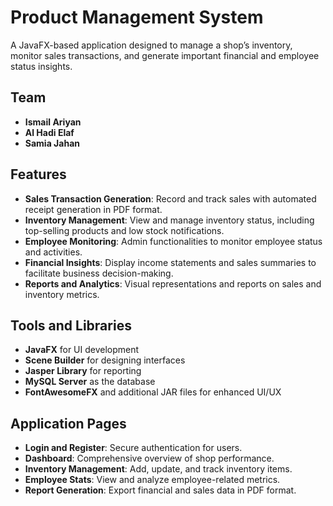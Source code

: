 # Product Management System

A JavaFX-based application designed to manage a shop’s inventory, monitor sales transactions, and generate important financial and employee status insights.
## Team 
- **Ismail Ariyan** 
- **Al Hadi Elaf**
- **Samia Jahan**

## Features
- **Sales Transaction Generation**: Record and track sales with automated receipt generation in PDF format.
- **Inventory Management**: View and manage inventory status, including top-selling products and low stock notifications.
- **Employee Monitoring**: Admin functionalities to monitor employee status and activities.
- **Financial Insights**: Display income statements and sales summaries to facilitate business decision-making.
- **Reports and Analytics**: Visual representations and reports on sales and inventory metrics.

## Tools and Libraries
- **JavaFX** for UI development
- **Scene Builder** for designing interfaces
- **Jasper Library** for reporting
- **MySQL Server** as the database
- **FontAwesomeFX** and additional JAR files for enhanced UI/UX

## Application Pages
- **Login and Register**: Secure authentication for users.
- **Dashboard**: Comprehensive overview of shop performance.
- **Inventory Management**: Add, update, and track inventory items.
- **Employee Stats**: View and analyze employee-related metrics.
- **Report Generation**: Export financial and sales data in PDF format.

